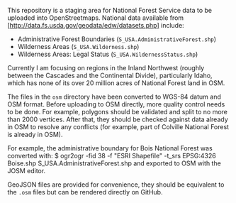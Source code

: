 This repository is a staging area for National Forest Service data to
be uploaded into OpenStreetmaps. National data available from
[http://data.fs.usda.gov/geodata/edw/datasets.php] include:

- Administrative Forest Boundaries (`S_USA.AdministrativeForest.shp`)
- Wilderness Areas (`S_USA.Wilderness.shp`)
- Wilderness Areas: Legal Status (`S_USA.WildernessStatus.shp`)

Currently I am focusing on regions in the Inland Northwest (roughly
between the Cascades and the Continental Divide), particularly Idaho,
which has none of its over 20 million acres of National Forest land in
OSM.

The files in the `osm` directory have been converted to WGS-84 datum
and OSM format. Before uploading to OSM directly, more quality control
needs to be done. For example, polygons should be validated and split
to no more than 2000 vertices.  After that, they should be checked
against data already in OSM to resolve any conflicts (for example,
part of Colville National Forest is already in OSM).

For example, the administrative boundary for Bois National Forest was
converted with:
    $ ogr2ogr -fid 38 -f "ESRI Shapefile" -t_srs EPSG:4326 Boise.shp S_USA.AdministrativeForest.shp
and exported to OSM with the JOSM editor.

GeoJSON files are provided for convenience, they should be equivalent
to the `.osm` files but can be rendered directly on GitHub.
